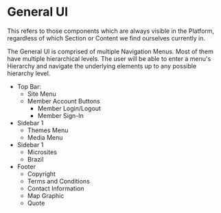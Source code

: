 # General UI

This refers to those components which are always visible in the Platform, regardless of which Section or Content we find ourselves currently in.

The General UI is comprised of multiple Navigation Menus. Most of them have multiple hierarchical levels. The user will be able to enter a menu's Hierarchy and navigate the underlying elements up to any possible hierarchy level.

- Top Bar:
   - Site Menu
   - Member Account Buttons
      - Member Login/Logout
      - Member Sign-In
- Sidebar 1
   - Themes Menu
   - Media Menu
- Sidebar 1
   - Microsites
   - Brazil
- Footer
   - Copyright
   - Terms and Conditions
   - Contact Information
   - Map Graphic
   - Quote
